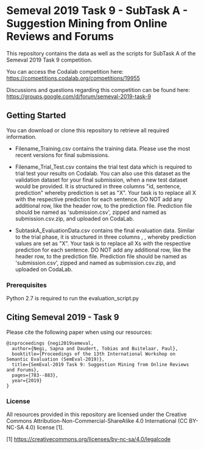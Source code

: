 # Semeval 2019 Task 9 - SubTask A - Suggestion Mining from Online Reviews and Forums

This repository contains the data as well as the scripts for SubTask A of the Semeval 2019 Task 9 competition. 

You can access the Codalab competition here: https://competitions.codalab.org/competitions/19955 

Discussions and questions regarding this competition can be found here: https://groups.google.com/d/forum/semeval-2019-task-9

## Getting Started

You can download or clone this repository to retrieve all required information. 

* Filename_Training.csv contains the training data. Please use the most recent versions for final submissions.

* Filename_Trial_Test.csv contains the trial test data which is required to trial test your results on Codalab. You can also use this dataset as the validation dataset for your final submission, when a new test dataset would be provided. It is structured in three columns "id, sentence, prediction" whereby prediction is set as "X". Your task is to replace all X with the respective prediction for each sentence. DO NOT add any additional row, like the header row, to the prediction file. 
Prediction file should be named as 'submission.csv', zipped and named as submission.csv.zip, and uploaded on CodaLab.

* SubtaskA_EvaluationData.csv contains the final evaluation data. Similar to the trial phase, it is structured in three columns <id>, <sentence>, <prediction> whereby prediction values are set as "X". Your task is to replace all Xs with the respective prediction for each sentence. DO NOT add any additional row, like the header row, to the prediction file. 
Prediction file should be named as 'submission.csv', zipped and named as submission.csv.zip, and uploaded on CodaLab.

### Prerequisites

Python 2.7 is required to run the evaluation_script.py

## Citing Semeval 2019 - Task 9

Please cite the following paper when using our resources: 

```
@inproceedings {negi2019semeval,
  author={Negi, Sapna and Daudert, Tobias and Buitelaar, Paul},
  booktitle={Proceedings of the 13th International Workshop on Semantic Evaluation (SemEval-2019)},
  title={SemEval-2019 Task 9: Suggestion Mining from Online Reviews and Forums},
  pages={783--883},
  year={2019}
}
```

### License

All resources provided in this repository are licensed under the Creative Commons Attribution-Non-Commercial-ShareAlike 4.0 International (CC BY-NC-SA 4.0) license [1].

[1] https://creativecommons.org/licenses/by-nc-sa/4.0/legalcode
